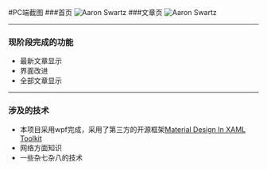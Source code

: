 #PC端截图
###首页
![Aaron Swartz](https://github.com/wslongchen/AnnHome/blob/master/WPF客户端/截图/index.png)
###文章页
![Aaron Swartz](https://github.com/wslongchen/AnnHome/blob/master/WPF客户端/截图/articles.png)

**********************************************************

### 现阶段完成的功能
+ 最新文章显示
+ 界面改进
+ 全部文章显示


**********************************************************
### 涉及的技术
+ 本项目采用wpf完成，采用了第三方的开源框架[Material Design In XAML Toolkit](https://github.com/ButchersBoy/MaterialDesignInXamlToolkit)
+ 网络方面知识
+ 一些杂七杂八的技术
